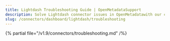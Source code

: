 ```yaml
---
title: Lightdash Troubleshooting Guide | OpenMetadataSupport
description: Solve Lightdash connector issues in OpenMetadatawith our comprehensive troubleshooting guide. Fix common problems, debug errors, and optimize your setup.
slug: /connectors/dashboard/lightdash/troubleshooting
---
```


{% partial file="/v1.9/connectors/troubleshooting.md" /%}
